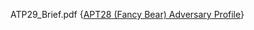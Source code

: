 ATP29_Brief.pdf {[APT28 (Fancy Bear) Adversary Profile](https://github.com/sirinagoolbis/sirina.goolbis.github.io/blob/cbf4a4f90caeec3c774d2dd6239b4e089f62a563/APT28%20Adversary%20Profile.pdf)}
